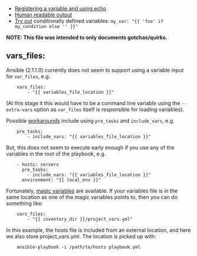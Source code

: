 - [Registering a variable and using echo](https://github.com/ansible/ansible/issues/4317#issuecomment-25463761)
- [Human readable output](https://stackoverflow.com/a/45086602/)
- [Try out](https://stackoverflow.com/a/43403229/1624894) conditionally defined variables:
  `my_var: "{{ 'foo' if my_condition else '' }}"`

**NOTE: This file was intended to only documents gotchas/quirks.**

## vars_files:

Ansible (2.1.1.0) currently does not seem to support using a variable input for `var_files`, e.g.

```
    vars_files:
        - "{{ variables_file_location }}"
```

(At this stage it this would have to be a command line variable using the `--extra-vars` option as `var_files` itself is responsible for loading variables).

Possible [workarounds](https://github.com/ansible/ansible/issues/10000#issuecomment-74472260) include using `pre_tasks` and `include_vars`, e.g.

```
    pre_tasks:
        - include_vars: "{{ variables_file_location }}"
```

But, this does not seem to execute early enough if you use any of the variables in the root of the playbook, e.g.

```
    - hosts: servers
      pre_tasks:
        - include_vars: "{{ variables_file_location }}"
      environment: "{{ local_env }}"
```

Fortunately, [magic variables](http://docs.ansible.com/ansible/playbooks_variables.html#magic-variables-and-how-to-access-information-about-other-hosts) are available.
If your variables file is in the same location as one of the magic variables points to, then you can do something like:

```
    vars_files:
        - "{{ inventory_dir }}/project_vars.yml"
```

In this example, the hosts file is included from an external location, and here we also store project_vars.yml. The location is picked up with:

```
    ansible-playbook -i /path/to/hosts playbook.yml
```
